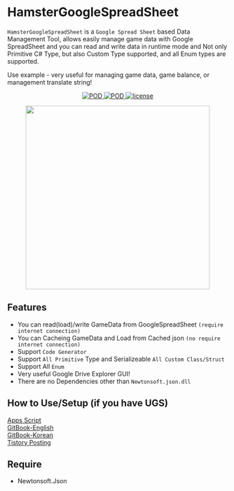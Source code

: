 
 
 
 
 
# HamsterGoogleSpreadSheet
 
 

`HamsterGoogleSpreadSheet` is a `Google Spread Sheet` based Data Management Tool, allows easily manage game data with Google SpreadSheet and you can read and write data in runtime mode and Not only Primitive C# Type, but also Custom Type  supported, and all Enum types are supported. 

Use example - very useful for managing game data, game balance, or management translate string!

<p align="center">
    <a href="https://github.com/shlifedev/UnityGoogleSheet/release">
        <img src="https://img.shields.io/badge/release-v.1.0.0-green.svg"
             alt="POD">
    </a>
    <a href="https://github.com/shlifedev/UnityGoogleSheet/release">
        <img src="https://img.shields.io/badge/support-unity2018.3++-red.svg"
             alt="POD">
    </a>
    <a href="https://opensource.org/licenses/MIT">
        <img src="https://img.shields.io/badge/license-MIT-orange.svg"
             alt="license">
    </a> 
</p>

<p align="center"> <img src="https://i.imgur.com/PBgclRh.png" width=420px> </p>

 
 
## Features
 - You can read(load)/write GameData from GoogleSpreadSheet `(require internet connection)`
 - You can Cacheing GameData and Load from Cached json  `(no require internet connection)`  
 - Support `Code Generator` 
 - Support `All Primitive` Type and Serializeable `All Custom Class/Struct`
 - Support All `Enum`
 - Very useful Google Drive Explorer GUI!
 - There are no Dependencies other than `Newtonsoft.json.dll`

## How to Use/Setup (if you have UGS)
[Apps Script](https://script.google.com/d/1Hn0u-_Wg9mEADDcmFpvMfMn-wLyOqlx_3b5wHBbJpBkyEH89hI32shfr/edit?usp=sharing)  
[GitBook-English](https://shlifedev.gitbook.io/unitygooglesheet/v/english/)  
[GitBook-Korean](https://shlifedev.gitbook.io/unitygooglesheet/)  
[Tistory Posting](https://shlifedev.tistory.com/33) 

 
## Require
  - Newtonsoft.Json   
